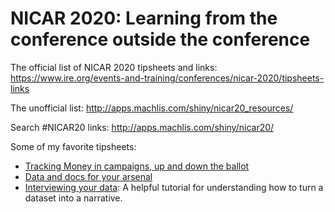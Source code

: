 # NICAR 2020: Learning from the conference outside the conference

The official list of NICAR 2020 tipsheets and links: https://www.ire.org/events-and-training/conferences/nicar-2020/tipsheets-links

The unofficial list: http://apps.machlis.com/shiny/nicar20_resources/

Search #NICAR20 links: http://apps.machlis.com/shiny/nicar20/

Some of my favorite tipsheets:
- [Tracking Money in campaigns, up and down the ballot](https://www.dropbox.com/s/pttnfpyh7g44616/TrackingMoneySpentOnCandidatesUpAndDownTheBallot2020.pdf?dl=0)
- [Data and docs for your arsenal](https://www.dropbox.com/s/nj5vm221m429kge/Data%20%26%20docs%20for%20your%20arsenal%20tipsheet%20NICAR%202020.pdf?dl=0)
- [Interviewing your data](https://www.dropbox.com/s/p91d0189ihp6lvz/NICAR20_InterviewingData_MJWebster.pdf?dl=0): A helpful tutorial for understanding how to turn a dataset into a narrative.
